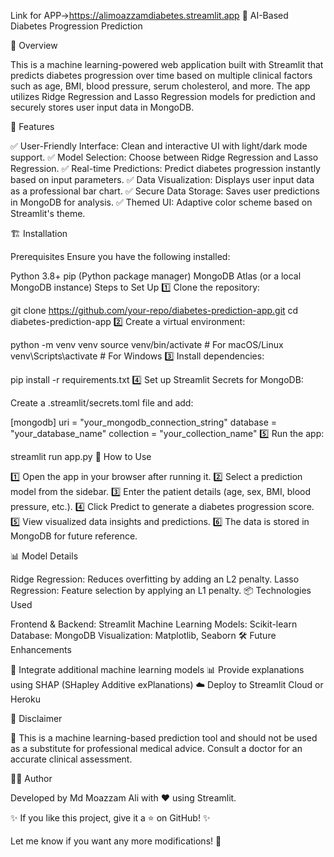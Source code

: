 Link for APP->https://alimoazzamdiabetes.streamlit.app
🔬 AI-Based Diabetes Progression Prediction

📌 Overview

This is a machine learning-powered web application built with Streamlit that predicts diabetes progression over time based on multiple clinical factors such as age, BMI, blood pressure, serum cholesterol, and more. The app utilizes Ridge Regression and Lasso Regression models for prediction and securely stores user input data in MongoDB.

🚀 Features

✅ User-Friendly Interface: Clean and interactive UI with light/dark mode support.
✅ Model Selection: Choose between Ridge Regression and Lasso Regression.
✅ Real-time Predictions: Predict diabetes progression instantly based on input parameters.
✅ Data Visualization: Displays user input data as a professional bar chart.
✅ Secure Data Storage: Saves user predictions in MongoDB for analysis.
✅ Themed UI: Adaptive color scheme based on Streamlit's theme.

🏗️ Installation

Prerequisites
Ensure you have the following installed:

Python 3.8+
pip (Python package manager)
MongoDB Atlas (or a local MongoDB instance)
Steps to Set Up
1️⃣ Clone the repository:

git clone https://github.com/your-repo/diabetes-prediction-app.git
cd diabetes-prediction-app
2️⃣ Create a virtual environment:

python -m venv venv
source venv/bin/activate  # For macOS/Linux
venv\Scripts\activate  # For Windows
3️⃣ Install dependencies:

pip install -r requirements.txt
4️⃣ Set up Streamlit Secrets for MongoDB:

Create a .streamlit/secrets.toml file and add:

[mongodb]
uri = "your_mongodb_connection_string"
database = "your_database_name"
collection = "your_collection_name"
5️⃣ Run the app:

streamlit run app.py
🎯 How to Use

1️⃣ Open the app in your browser after running it.
2️⃣ Select a prediction model from the sidebar.
3️⃣ Enter the patient details (age, sex, BMI, blood pressure, etc.).
4️⃣ Click Predict to generate a diabetes progression score.
5️⃣ View visualized data insights and predictions.
6️⃣ The data is stored in MongoDB for future reference.

📊 Model Details

Ridge Regression: Reduces overfitting by adding an L2 penalty.
Lasso Regression: Feature selection by applying an L1 penalty.
📦 Technologies Used

Frontend & Backend: Streamlit
Machine Learning Models: Scikit-learn
Database: MongoDB
Visualization: Matplotlib, Seaborn
🛠️ Future Enhancements

🚀 Integrate additional machine learning models
📊 Provide explanations using SHAP (SHapley Additive exPlanations)
☁️ Deploy to Streamlit Cloud or Heroku

📜 Disclaimer

🚨 This is a machine learning-based prediction tool and should not be used as a substitute for professional medical advice. Consult a doctor for an accurate clinical assessment.

👨‍💻 Author

Developed by Md Moazzam Ali with ❤️ using Streamlit.

✨ If you like this project, give it a ⭐ on GitHub! ✨

Let me know if you want any more modifications! 🚀
